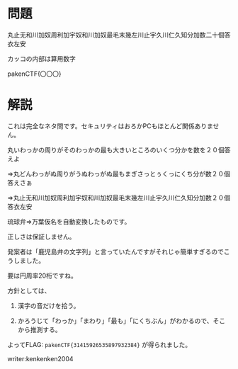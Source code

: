# 問題

丸止无和川加奴周利加宇奴和川加奴最毛末幾左川止宇久川仁久知分加数二十個答衣左安

カッコの内部は算用数字

pakenCTF{〇〇〇}

# 解説

これは完全なネタ問です。セキュリティはおろかPCもほとんど関係ありません。

丸いわっかの周りがそのわっかの最も大きいところのいくつ分かを数を２０個答えよ

⇒丸どんわっがぬ周りがうぬわっがぬ最もまぎさっとぅくっにくち分が数２０個答えさぁ

⇒丸止无和川加奴周利加宇奴和川加奴最毛末幾左川止宇久川仁久知分加数２０個答衣左安

琉球弁⇒万葉仮名を自動変換したものです。

正しさは保証しません。

発案者は「鹿児島弁の文字列」と言っていたんですがそれじゃ簡単すぎるのでこうしました。

要は円周率20桁ですね。

方針としては、

1. 漢字の音だけを拾う。

1. かろうじて「わっか」「まわり」「最も」「にくちぶん」がわかるので、そこから推測する。

よってFLAG: ```pakenCTF{31415926535897932384}``` が得られました。

writer:kenkenken2004
